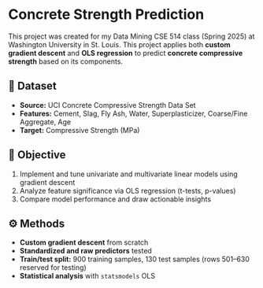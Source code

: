 # Concrete Strength Prediction

This project was created for my Data Mining CSE 514 class (Spring 2025) at Washington University in St. Louis. This project applies both **custom gradient descent** and **OLS regression** to predict **concrete compressive strength** based on its components.

## 📂 Dataset

- **Source:** UCI Concrete Compressive Strength Data Set
- **Features:** Cement, Slag, Fly Ash, Water, Superplasticizer, Coarse/Fine Aggregate, Age
- **Target:** Compressive Strength (MPa)

## 📌 Objective

1. Implement and tune univariate and multivariate linear models using gradient descent
2. Analyze feature significance via OLS regression (t-tests, p-values)
3. Compare model performance and draw actionable insights

## ⚙️ Methods

- **Custom gradient descent** from scratch
- **Standardized and raw predictors** tested
- **Train/test split:** 900 training samples, 130 test samples (rows 501–630 reserved for testing)
- **Statistical analysis** with `statsmodels` OLS

